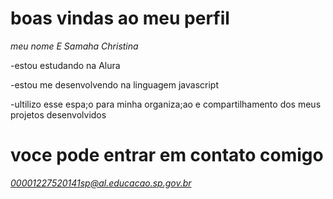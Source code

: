 # boas vindas ao meu perfil

 *meu nome E Samaha Christina*

-estou estudando na Alura 

-estou me desenvolvendo na linguagem javascript

-ultilizo esse espa;o para minha organiza;ao e compartilhamento dos meus projetos desenvolvidos 


# voce pode entrar em contato comigo 

*00001227520141sp@al.educacao.sp.gov.br*
